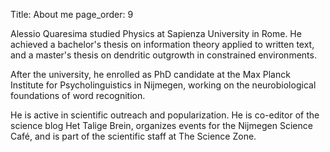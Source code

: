 Title: About me
page_order: 9

Alessio Quaresima studied Physics at Sapienza University in Rome. 
He achieved a bachelor's thesis on information theory applied to written text, and a master's thesis on dendritic outgrowth in constrained environments. 

After the university, he enrolled as PhD candidate at the Max Planck Institute for Psycholinguistics in Nijmegen, working on the neurobiological foundations of word recognition. 

He is active in scientific outreach and popularization. He is co-editor of the science blog Het Talige Brein, organizes events for the Nijmegen Science Café, and is part of the scientific staff at The Science Zone.


<br>

